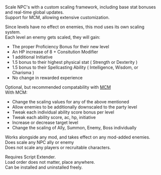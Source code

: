Scale NPC's with a custom scaling framework, including base stat bonuses and real-time global updates.  
Support for MCM, allowing extensive customization.

Since levels have no effect on enemies, this mod uses its own scaling system.  
Each level an enemy gets scaled, they will gain:
- The proper Proficiency Bonus for their new level
- An HP increase of 8 + Consitution Modifier
- 1 additional Initiative
- 1.5 bonus to their highest physical stat ( Strength or Dexterity )
- 1.5 bonus to their Spellcasting Ability ( Intelligence, Wisdom, or Charisma )
- No change in rewarded experience

Optional, but recommended compatability with [ MCM ]( https://www.nexusmods.com/baldursgate3/mods/9162 )  
With MCM:
- Change the scaling values for any of the above mentioned
- Allow enemies to be additionally downscaled to the party level
- Tweak each individual ability score bonus per level
- Tweak each ability score, ac, hp, initiative
- Increase or decrease target level
- Change the scaling of Ally, Summon, Enemy, Boss individually

Works alongside any mod, and takes effect on any mod-added enemies.  
Does scale any NPC ally or enemy  
Does not scale any players or recruitable characters.  

Requires Script Extender.  
Load order does not matter, place anywhere.  
Can be installed and uninstalled freely.